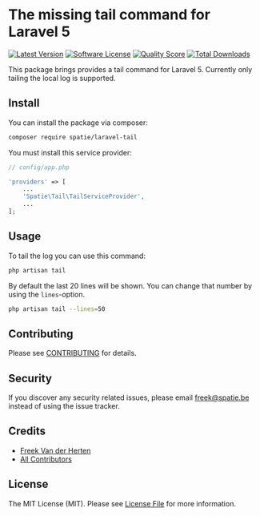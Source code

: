 # The missing tail command for Laravel 5

[![Latest Version](https://img.shields.io/github/release/freekmurze/laravel-tail.svg?style=flat-square)](https://github.com/freekmurze/laravel-tail/releases)
[![Software License](https://img.shields.io/badge/license-MIT-brightgreen.svg?style=flat-square)](LICENSE.md)
[![Quality Score](https://img.shields.io/scrutinizer/g/freekmurze/laravel-tail.svg?style=flat-square)](https://scrutinizer-ci.com/g/freekmurze/laravel-tail)
[![Total Downloads](https://img.shields.io/packagist/dt/spatie/laravel-tail.svg?style=flat-square)](https://packagist.org/packages/spatie/laravel-tail)

This package brings provides a tail command for Laravel 5. Currently only tailing the local log is supported.

## Install

You can install the package via composer:

``` bash
composer require spatie/laravel-tail
```
You must install this service provider:
```php
// config/app.php

'providers' => [
    ...
    'Spatie\Tail\TailServiceProvider',
    ...
];
```

## Usage
To tail the log you can use this command:
``` bash
php artisan tail
```

By default the last 20 lines will be shown. You can change that number by using the ```lines```-option.
``` bash
php artisan tail --lines=50
```

## Contributing

Please see [CONTRIBUTING](CONTRIBUTING.md) for details.

## Security

If you discover any security related issues, please email freek@spatie.be instead of using the issue tracker.

## Credits

- [Freek Van der Herten](https://github.com/freekmurze)
- [All Contributors](../../contributors)

## License

The MIT License (MIT). Please see [License File](LICENSE.md) for more information.
